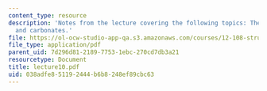```yaml
---
content_type: resource
description: 'Notes from the lecture covering the following topics: The Al2SiO5 group,
  and carbonates.'
file: https://ol-ocw-studio-app-qa.s3.amazonaws.com/courses/12-108-structure-of-earth-materials-fall-2004/038adfe851192444b6b8248ef89cbc63_lecture10.pdf
file_type: application/pdf
parent_uid: 7d296d81-2189-7753-1ebc-270cd7db3a21
resourcetype: Document
title: lecture10.pdf
uid: 038adfe8-5119-2444-b6b8-248ef89cbc63
---
```

